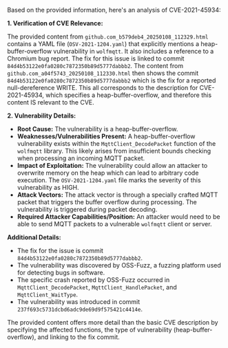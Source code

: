 Based on the provided information, here's an analysis of CVE-2021-45934:

**1. Verification of CVE Relevance:**

The provided content from `github.com_b579deb4_20250108_112329.html` contains a YAML file (`OSV-2021-1204.yaml`) that explicitly mentions a heap-buffer-overflow vulnerability in `wolfmqtt`. It also includes a reference to a Chromium bug report. The fix for this issue is linked to commit `84d4b53122e0fa0280c7872350b89d5777dabbb2`. The content from `github.com_a04f5743_20250108_112330.html` then shows the commit `84d4b53122e0fa0280c7872350b89d5777dabbb2` which is the fix for a reported null-dereference WRITE. This all corresponds to the description for CVE-2021-45934, which specifies a heap-buffer-overflow, and therefore this content IS relevant to the CVE.

**2. Vulnerability Details:**

*   **Root Cause:** The vulnerability is a heap-buffer-overflow.
*   **Weaknesses/Vulnerabilities Present:** A heap-buffer-overflow vulnerability exists within the `MqttClient_DecodePacket` function of the `wolfmqtt` library. This likely arises from insufficient bounds checking when processing an incoming MQTT packet.
*   **Impact of Exploitation:** The vulnerability could allow an attacker to overwrite memory on the heap which can lead to arbitrary code execution. The `OSV-2021-1204.yaml` file marks the severity of this vulnerability as HIGH.
*   **Attack Vectors:** The attack vector is through a specially crafted MQTT packet that triggers the buffer overflow during processing. The vulnerability is triggered during packet decoding.
*   **Required Attacker Capabilities/Position:** An attacker would need to be able to send MQTT packets to a vulnerable `wolfmqtt` client or server.

**Additional Details:**
*   The fix for the issue is commit `84d4b53122e0fa0280c7872350b89d5777dabbb2`.
*   The vulnerability was discovered by OSS-Fuzz, a fuzzing platform used for detecting bugs in software.
*   The specific crash reported by OSS-Fuzz occurred in `MqttClient_DecodePacket`, `MqttClient_HandlePacket`, and `MqttClient_WaitType`.
*   The vulnerability was introduced in commit `237f693c5731dcbd6adc9de69d9f575421c4414e`.

The provided content offers more detail than the basic CVE description by specifying the affected functions, the type of vulnerability (heap-buffer-overflow), and linking to the fix commit.